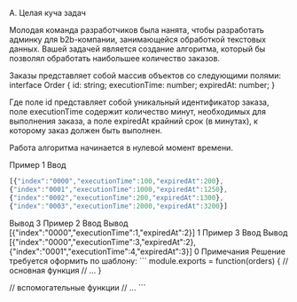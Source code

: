 A. Целая куча задач

Молодая команда разработчиков была нанята, чтобы разработать админку для b2b-компании, занимающейся обработкой текстовых данных. Вашей задачей является создание алгоритма, который бы позволял обработать наибольшее количество заказов.

Заказы представляет собой массив объектов со следующими полями: interface Order { id: string; executionTime: number; expiredAt: number; }

Где поле id представляет собой уникальный идентификатор заказа, поле executionTime содержит количество минут, необходимых для выполнения заказа, а поле expiredAt крайний срок (в минутах), к которому заказ должен быть выполнен.

Работа алгоритма начинается в нулевой момент времени.

Пример 1
Ввод	
```javascript
[{"index":"0000","executionTime":100,"expiredAt":200},
{"index":"0001","executionTime":1000,"expiredAt":1250},
{"index":"0002","executionTime":200,"expiredAt":1300},
{"index":"0003","executionTime":2000,"expiredAt":3200}]
```
Вывод 3
Пример 2
Ввод	Вывод
[{"index":"0000","executionTime":1,"expiredAt":2}]
1
Пример 3
Ввод	Вывод
[{"index":"0000","executionTime":3,"expiredAt":2},{"index":"0001","executionTime":4,"expiredAt":3}]
0
Примечания
Решение требуется оформить по шаблону: ``` module.exports = function(orders) {
// основная функция
// ...
}

// вспомогательные функции
// ... ```